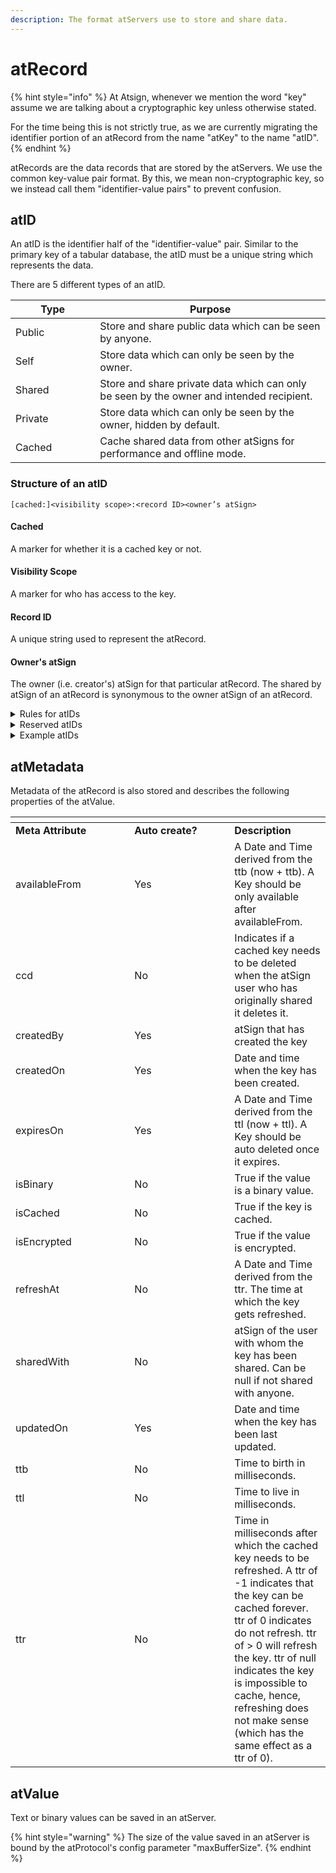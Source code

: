 ```yaml
---
description: The format atServers use to store and share data.
---
```


# atRecord

{% hint style="info" %}
At Atsign, whenever we mention the word "key" assume we are talking about a cryptographic key unless otherwise stated.

For the time being this is not strictly true, as we are currently migrating the identifier portion of an atRecord from the name "atKey" to the name "atID".
{% endhint %}

atRecords are the data records that are stored by the atServers. We use the common key-value pair format. By this, we mean non-cryptographic key, so we instead call them "identifier-value pairs" to prevent confusion.

## atID

An atID is the identifier half of the "identifier-value" pair. Similar to the primary key of a tabular database, the atID must be a unique string which represents the data.

There are 5 different types of an atID.

<table><thead><tr><th width="119.33333333333331">Type</th><th>Purpose</th></tr></thead><tbody><tr><td>Public</td><td>Store and share public data which can be seen by anyone.</td></tr><tr><td>Self</td><td>Store data which can only be seen by the owner.</td></tr><tr><td>Shared</td><td>Store and share private data which can only be seen by the owner and intended recipient.</td></tr><tr><td>Private</td><td>Store data which can only be seen by the owner, hidden by default.</td></tr><tr><td>Cached</td><td>Cache shared data from other atSigns for performance and offline mode.</td></tr></tbody></table>

### Structure of an atID

```
[cached:]<visibility scope>:<record ID><owner’s atSign>
```

#### Cached

A marker for whether it is a cached key or not.

#### Visibility Scope

A marker for who has access to the key.

#### Record ID

A unique string used to represent the atRecord.

#### Owner's atSign

The owner (i.e. creator's) atSign for that particular atRecord. The shared by atSign of an atRecord is synonymous to the owner atSign of an atRecord.

<details>

<summary>Rules for atIDs</summary>

1. Length of an atID should not be more than 240 characters\
   (a limitation of the current implementation of the atServer, not a protocol limitation)
2. A maximum of 55 7-bit characters for the atSign
3. Allowed characters in an entity are: `[\w._,-"']`
4. Namespace is mandatory in the current implementation of the protocol\
   i.e entity must follow the notation: `<identifier>.<namespace>`
5. Cached atIDs should have a different owner than the current atSign
6. Visibility scope and owner cannot be the same for a shared atID
7. Reserved atIDs cannot be [modified](../sdk/crud-operations.md) or [notified](../sdk/events.md)
8. For newly created atIDs, the owner must match the current atSign

</details>

<details>

<summary>Reserved atIDs</summary>

The following is a list of reserved atIDs which the atServer requires to function.

**Don't** try to delete or overwrite these keys, the atServer cannot function without them.

* `privatekey:at_pkam_privatekey`
* `privatekey:at_pkam_publickey`
* `public:publickey`
* `privatekey:privatekey`
* `shared_key`
* `privatekey:self_encryption_key`
* `signing_privatekey`
* `public:signing_publickey`
* `privatekey:at_secret`
* `privatekey:at_secret_deleted`

</details>

<details>

<summary>Example atIDs</summary>

**Public atID**

1. A `public` atID with a record id of `location` shared by `@alice`. This atID typically holds public data that any atSign can access.

`public:location@alice`

2. A `public` atID with a record id of `publickey` shared by `@bob`. Note that this is a [reserved atID](atrecord.md#reserved-atids).

`public:publickey@bob`

**Private atID**

1. A `private` atID with a record id of `pk1` shared by `@alice`.

`privatekey:pk1@alice`

**Shared atID**

1. A `shared` atID with a record id of `phone` shared with `@bob`, shared by `@alice`.

`@bob:phone@alice`

2. A `shared` atID with the record id of `name`, a namespace of `wavi`, shared with `@alice`, and shared by `@bob`.

`@alice:name.wavi@bob`

**Internal atID**

1. An `internal` atID with a record id of `_latestnotificationid`, namespace of `at_skeleton_app` and is shared by `@alice`.

`_latestnotificationid.at_skeleton_app@alice`

**Cached atID**

1. A `cached` atID with a record id of `phone`, shared with `@bob`, and is shared with `@alice`.

`cached:@bob:phone@alice`

</details>

## atMetadata

Metadata of the atRecord is also stored and describes the following properties of the atValue.

<table data-header-hidden><thead><tr><th width="174.33333333333331"></th><th width="144"></th><th></th></tr></thead><tbody><tr><td><strong>Meta Attribute</strong></td><td><strong>Auto create?</strong></td><td><strong>Description</strong></td></tr><tr><td>availableFrom</td><td>Yes</td><td>A Date and Time derived from the ttb (now + ttb). A Key should be only available after availableFrom.</td></tr><tr><td>ccd</td><td>No</td><td>Indicates if a cached key needs to be deleted when the atSign user who has originally shared it deletes it.</td></tr><tr><td>createdBy</td><td>Yes</td><td>atSign that has created the key</td></tr><tr><td>createdOn</td><td>Yes</td><td>Date and time when the key has been created.</td></tr><tr><td>expiresOn</td><td>Yes</td><td>A Date and Time derived from the ttl (now + ttl). A Key should be auto deleted once it expires.</td></tr><tr><td>isBinary</td><td>No</td><td>True if the value is a binary value.</td></tr><tr><td>isCached</td><td>No</td><td>True if the key is cached.</td></tr><tr><td>isEncrypted</td><td>No</td><td>True if the value is encrypted.</td></tr><tr><td>refreshAt</td><td>No</td><td>A Date and Time derived from the ttr. The time at which the key gets refreshed.</td></tr><tr><td>sharedWith</td><td>No</td><td>atSign of the user with whom the key has been shared. Can be null if not shared with anyone.</td></tr><tr><td>updatedOn</td><td>Yes</td><td>Date and time when the key has been last updated.</td></tr><tr><td>ttb</td><td>No</td><td>Time to birth in milliseconds.</td></tr><tr><td>ttl</td><td>No</td><td>Time to live in milliseconds.</td></tr><tr><td>ttr</td><td>No</td><td>Time in milliseconds after which the cached key needs to be refreshed. A ttr of -1 indicates that the key can be cached forever. ttr of 0 indicates do not refresh. ttr of > 0 will refresh the key. ttr of null indicates the key is impossible to cache, hence, refreshing does not make sense (which has the same effect as a ttr of 0).</td></tr></tbody></table>

## atValue

Text or binary values can be saved in an atServer.

{% hint style="warning" %}
The size of the value saved in an atServer is bound by the atProtocol's config parameter "maxBufferSize".
{% endhint %}
